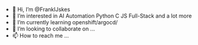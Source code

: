 - 👋 Hi, I’m @FrankIJskes
- 👀 I’m interested in AI Automation Python C JS Full-Stack and a lot more
- 🌱 I’m currently learning openshift/argocd/
- 💞️ I’m looking to collaborate on ...
- 📫 How to reach me ...

<!---
FrankIJskes/FrankIJskes is a ✨ special ✨ repository because its `README.md` (this file) appears on your GitHub profile.
You can click the Preview link to take a look at your changes.
--->
